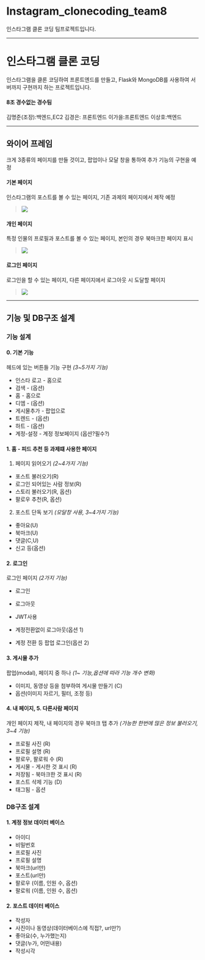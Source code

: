# Instagram_clonecoding_team8
인스타그램 클론 코딩 팀프로젝트입니다.

------------

# 인스타그램 클론 코딩

인스타그램을 클론 코딩하여 프론트엔드를 만들고, Flask와 MongoDB를 사용하여 서버까지 구현까지 하는 프로젝트입니다.

#### 8조 경수없는 경수팀
김명준(조장):백엔드,EC2
김경은: 프론트엔드
이가을:프론트엔드
이상호:백엔드


------------

## 와이어 프레임
크게 3종류의 페이지를 만들 것이고, 팝업이나 모달 창을 통하여 추가 기능의 구현을 예정

#### 기본 페이지
인스타그램의 포스트를 볼 수 있는 페이지, 기존 과제의 페이지에서 제작 예정
> ![](https://images.velog.io/images/grolar812/post/8d2a2fee-e460-4fc4-8962-210d4f1779fb/image.png)

#### 개인 페이지
특정 인물의 프로필과 포스트를 볼 수 있는 페이지, 본인의 경우 북마크한 페이지 표시
> ![](https://images.velog.io/images/grolar812/post/a3348836-f746-483e-b756-a54334b0e21b/image.png)

#### 로그인 페이지
로그인을 할 수 있는 페이지, 다른 페이지에서 로그아웃 시 도달할 페이지
> ![](https://images.velog.io/images/grolar812/post/c54cc3aa-c121-4e0e-892b-385f65bc5591/image.png)


------------

## 기능 및 DB구조 설계

### 기능 설계
#### 0. 기본 기능
헤드에 있는 버튼들 기능 구현 _(3~5가지 기능)_

- 인스타 로고 - 홈으로
- 검색 - (옵션)
- 홈 - 홈으로
- 디엠 - (옵션)
- 게시물추가 - 팝업으로
- 트렌드 - (옵션)
- 하트 - (옵션)
- 계정-설정 - 계정 정보페이지 (옵션?필수?)

#### 1. 홈 - 피드 추천 등 과제떄 사용한 페이지

1. 페이지 읽어오기 _(2~4가지 기능)_
 - 포스트 불러오기(R)
 - 로그인 되어있는 사람 정보(R)
 - 스토리 불러오기(R, 옵션)
 - 팔로우 추천(R, 옵션)        

2. 포스트 단독 보기 _(모달창 사용, 3~4가지 기능)_
 - 좋아요(U)
 - 북마크(U)
 - 댓글(C,U)
 - 신고 등(옵션)

#### 2. 로그인
로그인 페이지 _(2가지 기능)_
 - 로그인
 - 로그아웃
 - JWT사용 
 
 - 계정전환없이 로그아웃(옵션 1) 
 - 계정 전환 등 팝업 로그인(옵션 2)
 
####  3. 게시물 추가
팝업(modal), 페이지 중 하나 _(1~ 기능,옵션에 따라 기능 개수 변화)_
 - 이미지, 동영상 등을 첨부하여 게시물 만들기 (C)
 - 옵션(이미지 자르기, 필터, 조정 등)
 
####  4. 내 페이지, 5. 다른사람 페이지
개인 페이지 제작, 내 페이지의 경우 북마크 탭 추가 _(가능한 한번에 많은 정보 불러오기, 3~4 기능)_
 - 프로필 사진 (R)
 - 프로필 설명 (R)
 - 팔로우, 팔로워 수 (R)
 - 게시물 - 게시한 것 표시 (R)
 - 저장됨 - 북마크한 것 표시 (R)
 - 포스트 삭제 기능 (D) 
 - 태그됨 - 옵션


### DB구조 설계

#### 1. 계정 정보 데이터 베이스
 - 아이디
 - 비밀번호
 - 프로필 사진
 - 프로필 설명
 - 북마크(url만)
 - 포스트(url만)
 - 팔로우 (이름, 인원 수, 옵션)
 - 팔로워 (이름, 인원 수, 옵션)


#### 2. 포스트 데이터 베이스
- 작성자
- 사진이나 동영상(데이터베이스에 직접?, url만?)
- 좋아요(수, 누가했는지)
- 댓글(누가, 어떤내용)
- 작성시각

